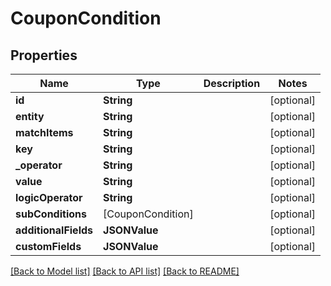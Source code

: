 # CouponCondition

## Properties
Name | Type | Description | Notes
------------ | ------------- | ------------- | -------------
**id** | **String** |  | [optional] 
**entity** | **String** |  | [optional] 
**matchItems** | **String** |  | [optional] 
**key** | **String** |  | [optional] 
**_operator** | **String** |  | [optional] 
**value** | **String** |  | [optional] 
**logicOperator** | **String** |  | [optional] 
**subConditions** | [CouponCondition] |  | [optional] 
**additionalFields** | **JSONValue** |  | [optional] 
**customFields** | **JSONValue** |  | [optional] 

[[Back to Model list]](../README.md#documentation-for-models) [[Back to API list]](../README.md#documentation-for-api-endpoints) [[Back to README]](../README.md)



